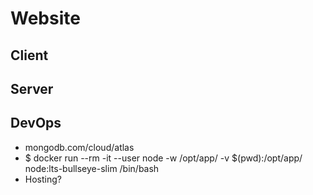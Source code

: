 # Website

## Client

## Server

## DevOps
* mongodb.com/cloud/atlas
* $ docker run --rm -it --user node -w /opt/app/ -v $(pwd):/opt/app/ node:lts-bullseye-slim /bin/bash
* Hosting?